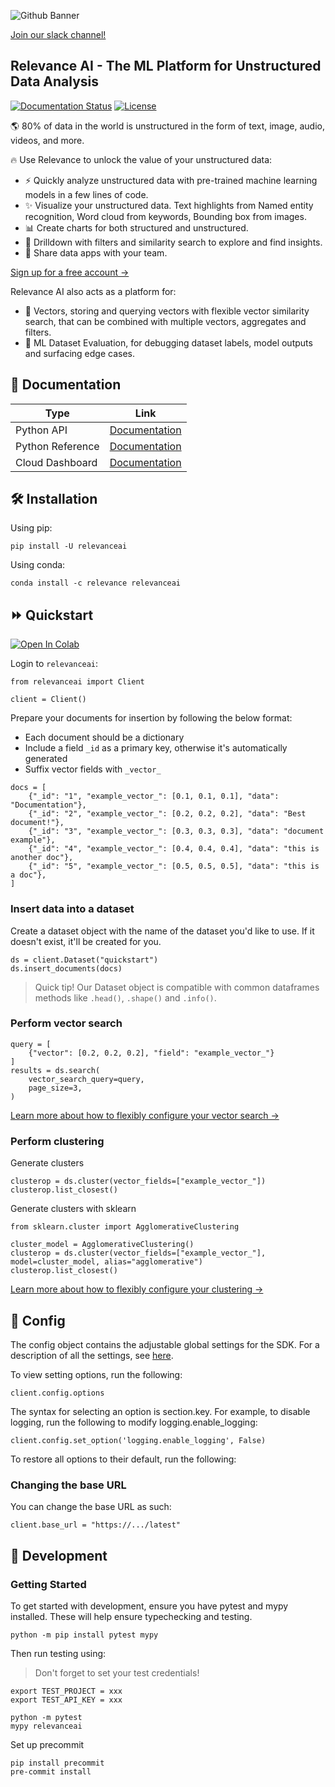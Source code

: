 ![Github Banner](assets/github_banner.png)


[Join our slack channel!](https://join.slack.com/t/relevance-ai/shared_invite/zt-11fo8oush-dHPd57wamhoQ7J5arNv1mg)

## Relevance AI - The ML Platform for Unstructured Data Analysis 
[![Documentation Status](https://readthedocs.org/projects/relevanceai/badge/?version=latest)](https://relevanceai.readthedocs.io/en/latest/?badge=latest)
[![License](https://img.shields.io/pypi/l/relevanceai)](https://img.shields.io/pypi/l/relevanceai)

🌎 80% of data in the world is unstructured in the form of text, image, audio, videos, and more.

🔥 Use Relevance to unlock the value of your unstructured data:
- ⚡ Quickly analyze unstructured data with pre-trained machine learning models in a few lines of code.
- ✨ Visualize your unstructured data. Text highlights from Named entity recognition, Word cloud from keywords, Bounding box from images.
- 📊 Create charts for both structured and unstructured.
- 🔎 Drilldown with filters and similarity search to explore and find insights.
- 🚀 Share data apps with your team.

[Sign up for a free account ->](https://hubs.ly/Q017CkXK0)

Relevance AI also acts as a platform for:
- 🔑 Vectors, storing and querying vectors with flexible vector similarity search, that can be combined with multiple vectors, aggregates and filters.
- 🔮 ML Dataset Evaluation, for debugging dataset labels, model outputs and surfacing edge cases.


## 🧠 Documentation

| Type      | Link |
| ------------- | ----------- |
| Python API | [Documentation](https://sdk.relevance.ai/) |
| Python Reference | [Documentation](https://relevanceai.readthedocs.io/en/latest/)        |
| Cloud Dashboard | [Documentation](https://docs.relevance.ai/) |

## 🛠️ Installation

Using pip:

```{bash}
pip install -U relevanceai
```
Using conda:

```{bash}
conda install -c relevance relevanceai
```

## ⏩ Quickstart
[![Open In Colab](https://colab.research.google.com/assets/colab-badge.svg)](https://colab.research.google.com/github/RelevanceAI/RelevanceAI/blob/development/guides/quickstart_guide.ipynb)

Login to `relevanceai`:
```{python}
from relevanceai import Client

client = Client()
```

Prepare your documents for insertion by following the below format:
- Each document should be a dictionary
- Include a field `_id` as a primary key, otherwise it's automatically generated
- Suffix vector fields with `_vector_`

```{python}
docs = [
    {"_id": "1", "example_vector_": [0.1, 0.1, 0.1], "data": "Documentation"},
    {"_id": "2", "example_vector_": [0.2, 0.2, 0.2], "data": "Best document!"},
    {"_id": "3", "example_vector_": [0.3, 0.3, 0.3], "data": "document example"},
    {"_id": "4", "example_vector_": [0.4, 0.4, 0.4], "data": "this is another doc"},
    {"_id": "5", "example_vector_": [0.5, 0.5, 0.5], "data": "this is a doc"},
]
```

### Insert data into a dataset

Create a dataset object with the name of the dataset you'd like to use. If it doesn't exist, it'll be created for you.

```{python}
ds = client.Dataset("quickstart")
ds.insert_documents(docs)
```
> Quick tip! Our Dataset object is compatible with common dataframes methods like `.head()`, `.shape()` and `.info()`.

### Perform vector search

```{python}
query = [
    {"vector": [0.2, 0.2, 0.2], "field": "example_vector_"}
]
results = ds.search(
    vector_search_query=query,
    page_size=3,
)
```
[Learn more about how to flexibly configure your vector search ->](https://sdk.relevance.ai/docs/search)

### Perform clustering

Generate clusters
```{python}
clusterop = ds.cluster(vector_fields=["example_vector_"])
clusterop.list_closest()
```

Generate clusters with sklearn
```{python}
from sklearn.cluster import AgglomerativeClustering

cluster_model = AgglomerativeClustering()
clusterop = ds.cluster(vector_fields=["example_vector_"], model=cluster_model, alias="agglomerative")
clusterop.list_closest()
```
[Learn more about how to flexibly configure your clustering ->](https://sdk.relevance.ai/docs/search)

## 🧰 Config

The config object contains the adjustable global settings for the SDK. For a description of all the settings, see [here](https://github.com/RelevanceAI/RelevanceAI/blob/development/relevanceai/constants/config.ini).

To view setting options, run the following:

```{python}
client.config.options
```

The syntax for selecting an option is section.key. For example, to disable logging, run the following to modify logging.enable_logging:

```{python}
client.config.set_option('logging.enable_logging', False)
```

To restore all options to their default, run the following:

### Changing the base URL

You can change the base URL as such:

```{python}
client.base_url = "https://.../latest"
```

## 🚧 Development

### Getting Started
To get started with development, ensure you have pytest and mypy installed. These will help ensure typechecking and testing.

```{bash}
python -m pip install pytest mypy
```

Then run testing using:

> Don't forget to set your test credentials!

```{bash}
export TEST_PROJECT = xxx
export TEST_API_KEY = xxx

python -m pytest
mypy relevanceai
```

Set up precommit

```{bash}
pip install precommit
pre-commit install
```